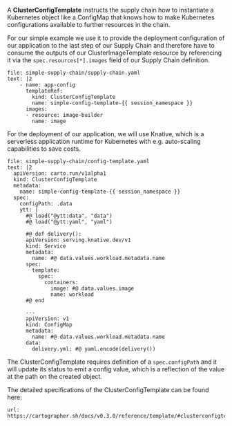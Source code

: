 A **ClusterConfigTemplate** instructs the supply chain how to instantiate a Kubernetes object like a ConfigMap that knows how to make Kubernetes configurations available to further resources in the chain.

For our simple example we use it to provide the deployment configuration of our application to the last step of our Supply Chain and therefore have to consume the outputs of our ClusterImageTemplate resource by referencing it via the `spec.resources[*].images` field of our Supply Chain definition. 
```editor:append-lines-to-file
file: simple-supply-chain/supply-chain.yaml
text: |2
    - name: app-config
      templateRef:
        kind: ClusterConfigTemplate
        name: simple-config-template-{{ session_namespace }}
      images:
      - resource: image-builder
        name: image
```
For the deployment of our application, we will use Knative, which is a serverless application runtime for Kubernetes with e.g. auto-scaling capabilities to save costs.
```editor:append-lines-to-file
file: simple-supply-chain/config-template.yaml
text: |2
  apiVersion: carto.run/v1alpha1
  kind: ClusterConfigTemplate
  metadata:
    name: simple-config-template-{{ session_namespace }}
  spec:
    configPath: .data
    ytt: |
      #@ load("@ytt:data", "data")
      #@ load("@ytt:yaml", "yaml")

      #@ def delivery():
      apiVersion: serving.knative.dev/v1
      kind: Service
      metadata:
        name: #@ data.values.workload.metadata.name
      spec:
        template: 
          spec:
            containers:
              image: #@ data.values.image
              name: workload
      #@ end

      ---
      apiVersion: v1
      kind: ConfigMap
      metadata:
        name: #@ data.values.workload.metadata.name
      data:
        delivery.yml: #@ yaml.encode(delivery())
```
The ClusterConfigTemplate requires definition of a `spec.configPath` and it will update its status to emit a config value, which is a reflection of the value at the path on the created object. 

The detailed specifications of the ClusterConfigTemplate can be found here: 
```dashboard:open-url
url: https://cartographer.sh/docs/v0.3.0/reference/template/#clusterconfigtemplate
```
